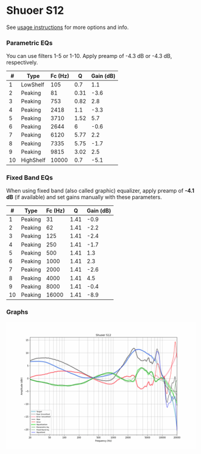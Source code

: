 # Shuoer S12
See [usage instructions](https://github.com/jaakkopasanen/AutoEq#usage) for more options and info.

### Parametric EQs
You can use filters 1-5 or 1-10. Apply preamp of -4.3 dB or -4.3 dB, respectively.

|   # | Type      |   Fc (Hz) |    Q |   Gain (dB) |
|-----|-----------|-----------|------|-------------|
|   1 | LowShelf  |       105 | 0.7  |         1.1 |
|   2 | Peaking   |        81 | 0.31 |        -3.6 |
|   3 | Peaking   |       753 | 0.82 |         2.8 |
|   4 | Peaking   |      2418 | 1.1  |        -3.3 |
|   5 | Peaking   |      3710 | 1.52 |         5.7 |
|   6 | Peaking   |      2644 | 6    |        -0.6 |
|   7 | Peaking   |      6120 | 5.77 |         2.2 |
|   8 | Peaking   |      7335 | 5.75 |        -1.7 |
|   9 | Peaking   |      9815 | 3.02 |         2.5 |
|  10 | HighShelf |     10000 | 0.7  |        -5.1 |

### Fixed Band EQs
When using fixed band (also called graphic) equalizer, apply preamp of **-4.1 dB** (if available) and set gains manually with these parameters.

|   # | Type    |   Fc (Hz) |    Q |   Gain (dB) |
|-----|---------|-----------|------|-------------|
|   1 | Peaking |        31 | 1.41 |        -0.9 |
|   2 | Peaking |        62 | 1.41 |        -2.2 |
|   3 | Peaking |       125 | 1.41 |        -2.4 |
|   4 | Peaking |       250 | 1.41 |        -1.7 |
|   5 | Peaking |       500 | 1.41 |         1.3 |
|   6 | Peaking |      1000 | 1.41 |         2.3 |
|   7 | Peaking |      2000 | 1.41 |        -2.6 |
|   8 | Peaking |      4000 | 1.41 |         4.5 |
|   9 | Peaking |      8000 | 1.41 |        -0.4 |
|  10 | Peaking |     16000 | 1.41 |        -8.9 |

### Graphs
![](./Shuoer%20S12.png)
